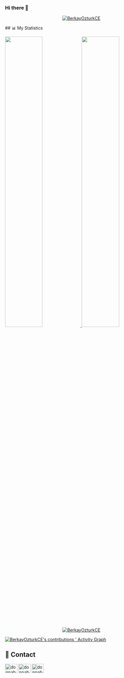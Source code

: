 ### Hi there 👋

<!--
**BerkayOzturkCE/BerkayOzturkCE** is a ✨ _special_ ✨ repository because its `README.md` (this file) appears on your GitHub profile.

Here are some ideas to get you started:

- 🔭 I’m currently working on ...
- 🌱 I’m currently learning ...
- 👯 I’m looking to collaborate on ...
- 🤔 I’m looking for help with ...
- 💬 Ask me about ...
- 📫 How to reach me: ...
- 😄 Pronouns: ...
- ⚡ Fun fact: ...
-->

<p align="center">  <a href="https://github.com/BerkayOzturkCE">
<img align="center"
    src="https://img.shields.io/badge/dynamic/json?color=informational&label=visitor%20count&query=value&url=https%3A%2F%2Fapi.countapi.xyz%2Fhit%2FBerkayOzturkCE.BerkayfOzturkCE%2Freadme"
    alt="BerkayOzturkCE" 
    /> </a></p>
## 📊 My Statistics

<br/>
<p align="left">
  <a href="https://github.com/BerkayOzturkCE">
  <img width="49.5%" src="https://github-readme-stats.vercel.app/api?username=BerkayOzturkCE&show_icons=true&theme=gruvbox&hide_border=true" />
    <img width="49.5%" src="https://github-readme-streak-stats.herokuapp.com/?user=BerkayOzturkCE&theme=gruvbox&hide_border=true" />
  </a>
</p>

<p align="center">  <a href="https://github.com/BerkayOzturkCE">
<img align="center"
    src="https://github-readme-stats.vercel.app/api/top-langs?username=BerkayOzturkCE&show_icons=true&locale=en&&theme=gruvbox&bg_color=282828&hide_border=true&line=d1a01f&point=c58545&layout=compact"
    alt="BerkayOzturkCE" 
    /> </a></p>

[![BerkayOzturkCE's contributions ' Activity Graph](https://activity-graph.herokuapp.com/graph?username=BerkayOzturkCE&custom_title=BerkayOzturkCE's%20Contribution%20Graph&theme=gruvbox&bg_color=282828&hide_border=true&line=d1a01f&point=c58545)](https://github.com/BerkayOzturkCE)


## 📌 Contact
<p>
<a href="https://www.linkedin.com/in/broztrk/" target="blank"><img align="center" src="https://raw.githubusercontent.com/rahuldkjain/github-profile-readme-generator/master/src/images/icons/Social/linked-in-alt.svg" alt="donpablonow" height="30" width="40" /></a>
<a href="https://www.instagram.com/brky_oztrk/" target="blank"><img align="center" src="https://raw.githubusercontent.com/rahuldkjain/github-profile-readme-generator/master/src/images/icons/Social/instagram.svg" alt="donpablonow" height="30" width="40" /></a>
<a href="https://twitter.com/BerkayOzturkCE" target="blank"><img align="center" src="https://raw.githubusercontent.com/rahuldkjain/github-profile-readme-generator/master/src/images/icons/Social/twitter.svg" alt="donpablonow" height="30" width="40" /></a>

</p>
